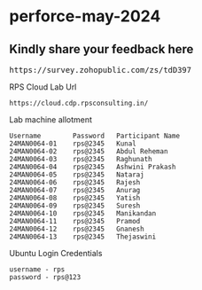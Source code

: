 # perforce-may-2024

## Kindly share your feedback here
<pre>
https://survey.zohopublic.com/zs/tdD397
</pre>

RPS Cloud Lab Url
```
https://cloud.cdp.rpsconsulting.in/
```

Lab machine allotment
```
Username        Password   Participant Name
24MAN0064-01    rps@2345   Kunal
24MAN0064-02    rps@2345   Abdul Reheman
24MAN0064-03    rps@2345   Raghunath
24MAN0064-04    rps@2345   Ashwini Prakash
24MAN0064-05    rps@2345   Nataraj
24MAN0064-06    rps@2345   Rajesh
24MAN0064-07    rps@2345   Anurag
24MAN0064-08    rps@2345   Yatish
24MAN0064-09    rps@2345   Suresh
24MAN0064-10    rps@2345   Manikandan
24MAN0064-11    rps@2345   Pramod
24MAN0064-12    rps@2345   Gnanesh
24MAN0064-13    rps@2345   Thejaswini
```

Ubuntu Login Credentials
```
username - rps
password - rps@123
```
